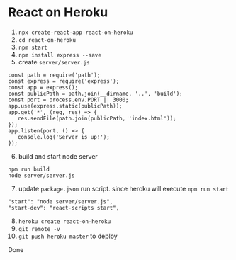 # React on Heroku



1. `npx create-react-app react-on-heroku`
2. `cd react-on-heroku`
3. `npm start`
4. `npm install express --save`
5. create `server/server.js`

```
const path = require('path');
const express = require('express');
const app = express();
const publicPath = path.join(__dirname, '..', 'build');
const port = process.env.PORT || 3000;
app.use(express.static(publicPath));
app.get('*', (req, res) => {
   res.sendFile(path.join(publicPath, 'index.html'));
});
app.listen(port, () => {
   console.log('Server is up!');
});

```
6. build and start node server
```
npm run build
node server/server.js
```

7. update `package.json` run script. since heroku will execute `npm run start`

```
"start": "node server/server.js",
"start-dev": "react-scripts start",
```
8. `heroku create react-on-heroku`
9. `git remote -v`
10. `git push heroku master` to deploy

Done
